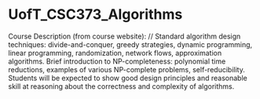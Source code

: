 # UofT_CSC373_Algorithms
Course Description (from course website):
//
Standard algorithm design techniques: divide-and-conquer, greedy strategies, dynamic programming, linear programming, randomization, network flows, approximation algorithms. Brief introduction to NP-completeness: polynomial time reductions, examples of various NP-complete problems, self-reducibility. Students will be expected to show good design principles and reasonable skill at reasoning about the correctness and complexity of algorithms.
